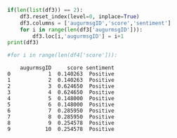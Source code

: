```python
if(len(list(df3)) == 2):
    df3.reset_index(level=0, inplace=True)
    df3.columns = ['augurmsgID','score','sentiment']
    for i in range(len(df3['augurmsgID'])):
        df3.loc[i,'augurmsgID'] = i+1
print(df3)

#for i in range(len(df4['score'])):
```

        augurmsgID     score sentiment
    0            1  0.140263  Positive
    1            2  0.140263  Positive
    2            3  0.624650  Positive
    3            4  0.624650  Positive
    4            5  0.148000  Positive
    5            6  0.148000  Positive
    6            7  0.285950  Positive
    7            8  0.285950  Positive
    8            9  0.254578  Positive
    9           10  0.254578  Positive

